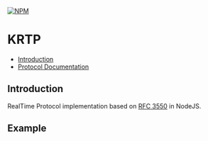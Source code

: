 [![NPM](https://nodei.co/npm/krtp.png?downloads=true&downloadRank=true&stars=true)](https://nodei.co/npm/krtp/)

# KRTP

- [Introduction](#introduction)
- [Protocol Documentation](https://github.com/1995parham/krtp/blob/master/docs/RTP.md)

## Introduction
RealTime Protocol implementation based on [RFC 3550](https://tools.ietf.org/html/rfc3550) in NodeJS.

## Example
